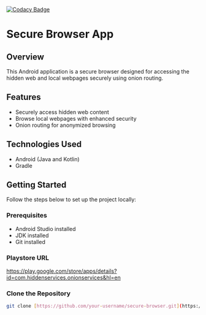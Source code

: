 [![Codacy Badge](https://app.codacy.com/project/badge/Grade/94c252c8ce904c4cbbc4146a463b4d9e)](https://app.codacy.com/gh/msmannan00/Genesis-Android/dashboard?utm_source=gh&utm_medium=referral&utm_content=&utm_campaign=Badge_grade)

# Secure Browser App

## Overview
This Android application is a secure browser designed for accessing the hidden web and local webpages securely using onion routing.

## Features
- Securely access hidden web content
- Browse local webpages with enhanced security
- Onion routing for anonymized browsing

## Technologies Used
- Android (Java and Kotlin)
- Gradle

## Getting Started
Follow the steps below to set up the project locally:

### Prerequisites
- Android Studio installed
- JDK installed
- Git installed

### Playstore URL
https://play.google.com/store/apps/details?id=com.hiddenservices.onionservices&hl=en

### Clone the Repository
```bash
git clone [https://github.com/your-username/secure-browser.git](https://github.com/msmannan00/Genesis-Android.git)https://github.com/msmannan00/Genesis-Android.git
